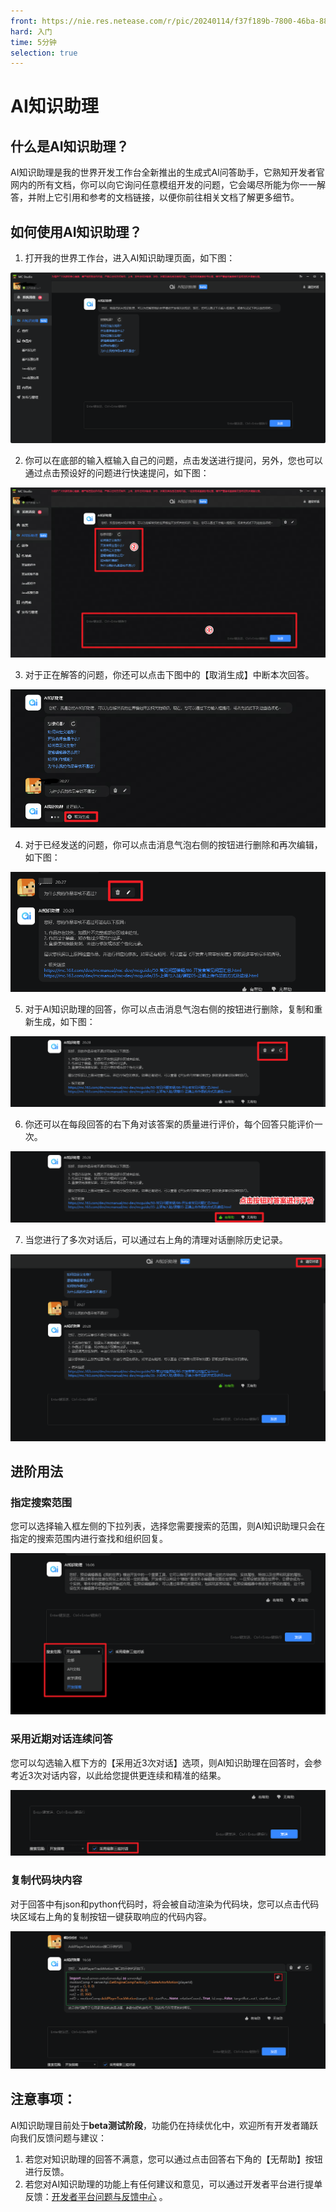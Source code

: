 ```yaml
---
front: https://nie.res.netease.com/r/pic/20240114/f37f189b-7800-46ba-8816-a8f3c4010f97.png
hard: 入门
time: 5分钟
selection: true
---
```

# AI知识助理

## 什么是AI知识助理？

AI知识助理是我的世界开发工作台全新推出的生成式AI问答助手，它熟知开发者官网内的所有文档，你可以向它询问任意模组开发的问题，它会竭尽所能为你一一解答，并附上它引用和参考的文档链接，以便你前往相关文档了解更多细节。

## 如何使用AI知识助理？

1. 打开我的世界工作台，进入AI知识助理页面，如下图：

![图片](./images/aihelper_1.png)

2. 你可以在底部的输入框输入自己的问题，点击发送进行提问，另外，您也可以通过点击预设好的问题进行快速提问，如下图：

![图片](./images/aihelper_2.png)

3. 对于正在解答的问题，你还可以点击下图中的【取消生成】中断本次回答。

![图片](./images/aihelper_3.png)

4. 对于已经发送的问题，你可以点击消息气泡右侧的按钮进行删除和再次编辑，如下图：

![图片](./images/aihelper_4.png)

5. 对于AI知识助理的回答，你可以点击消息气泡右侧的按钮进行删除，复制和重新生成，如下图：

![图片](./images/aihelper_5.png)

6. 你还可以在每段回答的右下角对该答案的质量进行评价，每个回答只能评价一次。

![图片](./images/aihelper_6.png)

7. 当您进行了多次对话后，可以通过右上角的清理对话删除历史记录。

![图片](./images/aihelper_7.png)




## 进阶用法
### 指定搜索范围
您可以选择输入框左侧的下拉列表，选择您需要搜索的范围，则AI知识助理只会在指定的搜索范围内进行查找和组织回复。

![图片](./images/aihelper_8.png)

### 采用近期对话连续问答
您可以勾选输入框下方的【采用近3次对话】选项，则AI知识助理在回答时，会参考近3次对话内容，以此给您提供更连续和精准的结果。

![图片](./images/aihelper_9.png)

### 复制代码块内容
对于回答中有json和python代码时，将会被自动渲染为代码块，您可以点击代码块区域右上角的复制按钮一键获取响应的代码内容。

![图片](./images/aihelper_10.png)



## 注意事项：

AI知识助理目前处于**beta测试阶段**，功能仍在持续优化中，欢迎所有开发者踊跃向我们反馈问题与建议：

1. 若您对知识助理的回答不满意，您可以通过点击回答右下角的【无帮助】按钮进行反馈。
2. 若您对AI知识助理的功能上有任何建议和意见，可以通过开发者平台进行提单反馈：[开发者平台问题与反馈中心](https://mcdev.webapp.163.com/#/feedbackModal?target=browser) 。
